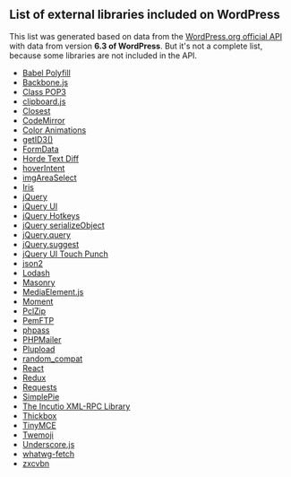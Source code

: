 <h2>List of external libraries included on WordPress</h2>

This list was generated based on data from the [WordPress.org official API](https://codex.wordpress.org/WordPress.org_API#Credits) with data from version **6.3 of WordPress**. But it's not a complete list, because some libraries are not included in the API.

<ul id="list-external-libraries">
	<li><a href="https://babeljs.io/docs/en/babel-polyfill" rel="noopener noreferrer nofollow" target="_blank">Babel Polyfill</a></li>
	<li><a href="http://backbonejs.org/" rel="noopener noreferrer nofollow" target="_blank">Backbone.js</a></li>
	<li><a href="https://squirrelmail.org/" rel="noopener noreferrer nofollow" target="_blank">Class POP3</a></li>
	<li><a href="https://clipboardjs.com/" rel="noopener noreferrer nofollow" target="_blank">clipboard.js</a></li>
	<li><a href="https://github.com/jonathantneal/closest" rel="noopener noreferrer nofollow" target="_blank">Closest</a></li>
	<li><a href="https://codemirror.net/" rel="noopener noreferrer nofollow" target="_blank">CodeMirror</a></li>
	<li><a href="https://plugins.jquery.com/color/" rel="noopener noreferrer nofollow" target="_blank">Color Animations</a></li>
	<li><a href="http://getid3.sourceforge.net/" rel="noopener noreferrer nofollow" target="_blank">getID3()</a></li>
	<li><a href="https://github.com/jimmywarting/FormData" rel="noopener noreferrer nofollow" target="_blank">FormData</a></li>
	<li><a href="https://pear.horde.org/" rel="noopener noreferrer nofollow" target="_blank">Horde Text Diff</a></li>
	<li><a href="http://cherne.net/brian/resources/jquery.hoverIntent.html" rel="noopener noreferrer nofollow" target="_blank">hoverIntent</a></li>
	<li><a href="http://odyniec.net/projects/imgareaselect/" rel="noopener noreferrer nofollow" target="_blank">imgAreaSelect</a></li>
	<li><a href="https://github.com/Automattic/Iris" rel="noopener noreferrer nofollow" target="_blank">Iris</a></li>
	<li><a href="https://jquery.com/" rel="noopener noreferrer nofollow" target="_blank">jQuery</a></li>
	<li><a href="https://jqueryui.com/" rel="noopener noreferrer nofollow" target="_blank">jQuery UI</a></li>
	<li><a href="https://github.com/tzuryby/jquery.hotkeys" rel="noopener noreferrer nofollow" target="_blank">jQuery Hotkeys</a></li>
	<li><a href="http://benalman.com/projects/jquery-misc-plugins/" rel="noopener noreferrer nofollow" target="_blank">jQuery serializeObject</a></li>
	<li><a href="https://plugins.jquery.com/query-object/" rel="noopener noreferrer nofollow" target="_blank">jQuery.query</a></li>
	<li><a href="https://github.com/pvulgaris/jquery.suggest" rel="noopener noreferrer nofollow" target="_blank">jQuery.suggest</a></li>
	<li><a href="http://touchpunch.furf.com/" rel="noopener noreferrer nofollow" target="_blank">jQuery UI Touch Punch</a></li>
	<li><a href="https://github.com/douglascrockford/JSON-js" rel="noopener noreferrer nofollow" target="_blank">json2</a></li>
	<li><a href="https://lodash.com/" rel="noopener noreferrer nofollow" target="_blank">Lodash</a></li>
	<li><a href="http://masonry.desandro.com/" rel="noopener noreferrer nofollow" target="_blank">Masonry</a></li>
	<li><a href="http://mediaelementjs.com/" rel="noopener noreferrer nofollow" target="_blank">MediaElement.js</a></li>
	<li><a href="http://momentjs.com/" rel="noopener noreferrer nofollow" target="_blank">Moment</a></li>
	<li><a href="http://www.phpconcept.net/pclzip/" rel="noopener noreferrer nofollow" target="_blank">PclZip</a></li>
	<li><a href="https://www.phpclasses.org/package/1743-PHP-FTP-client-in-pure-PHP.html" rel="noopener noreferrer nofollow" target="_blank">PemFTP</a></li>
	<li><a href="http://www.openwall.com/phpass/" rel="noopener noreferrer nofollow" target="_blank">phpass</a></li>
	<li><a href="https://github.com/PHPMailer/PHPMailer" rel="noopener noreferrer nofollow" target="_blank">PHPMailer</a></li>
	<li><a href="http://www.plupload.com/" rel="noopener noreferrer nofollow" target="_blank">Plupload</a></li>
	<li><a href="https://github.com/paragonie/random_compat" rel="noopener noreferrer nofollow" target="_blank">random_compat</a></li>
	<li><a href="https://reactjs.org/" rel="noopener noreferrer nofollow" target="_blank">React</a></li>
	<li><a href="https://redux.js.org/" rel="noopener noreferrer nofollow" target="_blank">Redux</a></li>
	<li><a href="http://requests.ryanmccue.info/" rel="noopener noreferrer nofollow" target="_blank">Requests</a></li>
	<li><a href="http://simplepie.org/" rel="noopener noreferrer nofollow" target="_blank">SimplePie</a></li>
	<li><a href="https://code.google.com/archive/p/php-ixr/" rel="noopener noreferrer nofollow" target="_blank">The Incutio XML-RPC Library</a></li>
	<li><a href="http://codylindley.com/thickbox/" rel="noopener noreferrer nofollow" target="_blank">Thickbox</a></li>
	<li><a href="https://www.tinymce.com/" rel="noopener noreferrer nofollow" target="_blank">TinyMCE</a></li>
	<li><a href="https://github.com/twitter/twemoji" rel="noopener noreferrer nofollow" target="_blank">Twemoji</a></li>
	<li><a href="http://underscorejs.org/" rel="noopener noreferrer nofollow" target="_blank">Underscore.js</a></li>
	<li><a href="https://github.com/github/fetch" rel="noopener noreferrer nofollow" target="_blank">whatwg-fetch</a></li>
	<li><a href="https://github.com/dropbox/zxcvbn" rel="noopener noreferrer nofollow" target="_blank">zxcvbn</a></li>
</ul>